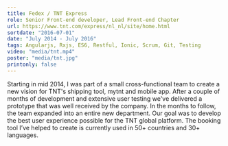 ```yaml
---
title: Fedex / TNT Express
role: Senior Front-end developer, Lead Front-end Chapter
url: https://www.tnt.com/express/nl_nl/site/home.html
sortdate: "2016-07-01"
date: "July 2014 - July 2016"
tags: Angularjs, Rxjs, ES6, Restful, Ionic, Scrum, Git, Testing
video: "media/tnt.mp4"
poster: "media/tnt.jpg"
printonly: false
---
```

Starting in mid 2014, I was part of a small cross-functional team to create a new vision for TNT's shipping tool, mytnt and mobile app. After a couple of months of development and extensive user testing we've delivered a prototype that was well received by the company. In the months to follow, the team expanded into an entire new department. Our goal was to develop the best user experience possible for the TNT global platform. The booking tool I’ve helped to create is currently used in 50+ countries and 30+ languages.